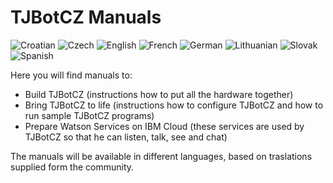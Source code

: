 # TJBotCZ Manuals
![Croatian](https://github.com/tjbotcz/manuals/raw/master/images/flag-of-Croatia.png)    ![Czech](https://github.com/tjbotcz/manuals/raw/master/images/flag-of-Czech-Republic.png) ![English](https://github.com/tjbotcz/manuals/raw/master/images/flag-of-United-Kingdom.png) ![French](https://github.com/tjbotcz/manuals/raw/master/images/flag-of-France.png) ![German](https://github.com/tjbotcz/manuals/raw/master/images/flag-of-Germany.png) ![Lithuanian](https://github.com/tjbotcz/manuals/raw/master/images/flag-of-Lithuania.png) ![Slovak](https://github.com/tjbotcz/manuals/raw/master/images/flag-of-Slovakia.png) ![Spanish](https://github.com/tjbotcz/manuals/raw/master/images/flag-of-Spain.png) 

Here you will find manuals to:

* Build TJBotCZ (instructions how to put all the hardware together)
* Bring TJBotCZ to life (instructions how to configure TJBotCZ and how to run sample TJBotCZ programs)
* Prepare Watson Services on IBM Cloud (these services are used by TJBotCZ so that he can listen, talk, see and chat)

The manuals will be available in different languages, based on traslations supplied form the community. 

